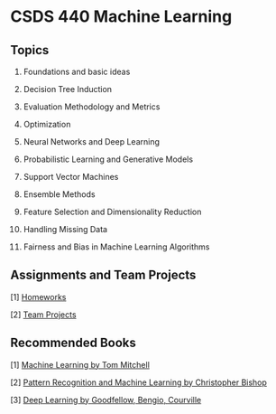 # CSDS 440 Machine Learning

## Topics
1. Foundations and basic ideas

2. Decision Tree Induction

3. Evaluation Methodology and Metrics

4. Optimization

5. Neural Networks and Deep Learning

6. Probabilistic Learning and Generative Models

7. Support Vector Machines

8. Ensemble Methods

9. Feature Selection and Dimensionality Reduction

10. Handling Missing Data

11. Fairness and Bias in Machine Learning Algorithms

## Assignments and Team Projects

[1] [Homeworks](https://github.com/cwru-courses/csds440-f24-1)

[2] [Team Projects](https://github.com/cwru-courses/csds440project-f24-1)

## Recommended Books

[1] [Machine Learning by Tom Mitchell](https://github.com/Thomson-Cui/CSDS-440-Machine-Learning/blob/main/Books/MachineLearningTomMitchell.pdf)

[2] [Pattern Recognition and Machine Learning by Christopher Bishop](https://github.com/Thomson-Cui/CSDS-440-Machine-Learning/blob/main/Books/Bishop-Pattern-Recognition-and-Machine-Learning-2006.pdf)

[3] [Deep Learning by Goodfellow, Bengio, Courville](https://www.deeplearningbook.org/)
